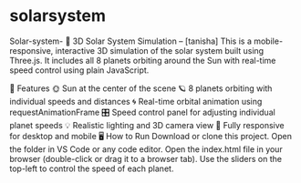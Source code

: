 # solarsystem
Solar-system-
🌌 3D Solar System Simulation – [tanisha]
This is a mobile-responsive, interactive 3D simulation of the solar system built using Three.js. It includes all 8 planets orbiting around the Sun with real-time speed control using plain JavaScript.

🚀 Features
🌞 Sun at the center of the scene
🪐 8 planets orbiting with individual speeds and distances
🌀 Real-time orbital animation using requestAnimationFrame
🎛️ Speed control panel for adjusting individual planet speeds
💡 Realistic lighting and 3D camera view
📱 Fully responsive for desktop and mobile
🖥️ How to Run
Download or clone this project.
Open the folder in VS Code or any code editor.
Open the index.html file in your browser (double-click or drag it to a browser tab).
Use the sliders on the top-left to control the speed of each planet.
